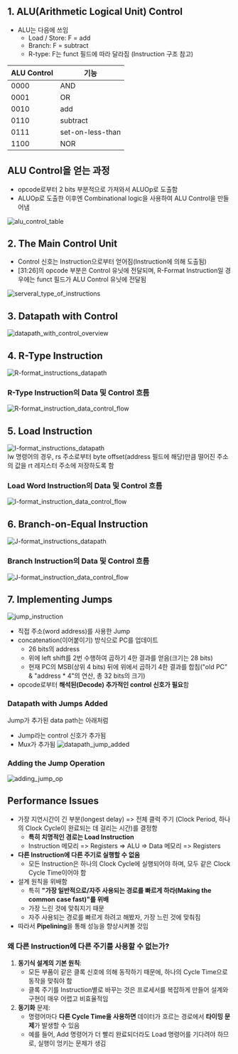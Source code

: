 ## 1. ALU(Arithmetic Logical Unit) Control
* ALU는 다음에 쓰임
    * Load / Store: F = add
    * Branch: F = subtract
    * R-type: F는 funct 필드에 따라 달라짐 (Instruction 구조 참고)

|ALU Control|기능|  
|------|---|  
| 0000 |AND|
| 0001 | OR|
| 0010 |add|
| 0110 |subtract|
| 0111 |set-on-less-than|
| 1100 |NOR|

## ALU Control을 얻는 과정
* opcode로부터 2 bits 부분적으로 가져와서 ALUOp로 도출함
* ALUOp로 도출한 이후엔 Combinational logic을 사용하여 ALU Control을 만들어냄  

![alu_control_table](./alu_control_table.png)

## 2. The Main Control Unit
* Control 신호는 Instruction으로부터 얻어짐(Instruction에 의해 도출됨)
* [31:26]의 opcode 부분은 Control 유닛에 전달되며, R-Format Instruction일 경우에는 funct 필드가 ALU Control 유닛에 전달됨  

![serveral_type_of_instructions](./several_type_of_instructions.png)

## 3. Datapath with Control
![datapath_with_control_overview](./datapath_with_controll_overview.png)

## 4. R-Type Instruction
![R-format_instructions_datapath](./R-format_instructions_datapath_overview.png)
### R-Type Instruction의 Data 및 Control 흐름
![R-format_instruction_data_control_flow](./R-format_instruction_data_control_flow.png)

## 5. Load Instruction
![I-format_instructions_datapath](./I-format_instructions_datapath_overview.png)  
lw 명령어의 경우, rs 주소로부터 byte offset(address 필드에 해당)만큼 떨어진 주소의 값을 rt 레지스터 주소에 저장하도록 함 
### Load Word Instruction의 Data 및 Control 흐름
![I-format_instruction_data_control_flow](./I-format_instruction_data_control_flow.png)

## 6. Branch-on-Equal Instruction
![J-format_instructions_datapath](./J-format_instructions_datapath_overview.png)

### Branch Instruction의 Data 및 Control 흐름
![J-format_instruction_data_control_flow](./J-format_instruction_data_control_flow.png)

## 7. Implementing Jumps
![jump_instruction](./jump_instruction.png)  
* 직접 주소(word address)를 사용한 Jump
* concatenation(이어붙이기) 방식으로 PC를 업데이트
    * 26 bits의 address
    * 위에 left shift를 2번 수행하여 곱하기 4한 결과를 얻음(크기는 28 bits)
    * 현재 PC의 MSB(상위 4 bits) 뒤에 위에서 곱하기 4한 결과를 합침("old PC" & "address * 4"의 연산, 총 32 bits의 크기)
* opcode로부터 **해석된(Decode) 추가적인 control 신호가 필요**함
### Datapath with Jumps Added
Jump가 추가된 data path는 아래처럼  
* Jump라는 control 신호가 추가됨
* Mux가 추가됨
![datapath_jump_added](./datapath_jump_added.png)
### Adding the Jump Operation
![adding_jump_op](./adding_jump_op.png)

## Performance Issues
* 가장 지연시간이 긴 부분(longest delay) => 전체 클럭 주기 (Clock Period, 하나의 Clock Cycle이 완료되는 데 걸리는 시간)를 결정함  
    * **특히 치명적인 경로는 Load Instruction**  
    * Instruction 메모리 => Registers => ALU => Data 메모리 => Registers  
* **다른 Instruction에 다른 주기로 실행할 수 없음**
    * 모든 Instruction은 하나의 Clock Cycle에 실행되어야 하며, 모두 같은 Clock Cycle Time이어야 함
* 설계 원칙을 위배함
    * 특히 **"가장 일반적으로/자주 사용되는 경로를 빠르게 하라(Making the common case fast)"를 위배**
    * 가장 느린 것에 맞춰지기 때문
    * 자주 사용되는 경로를 빠르게 하려고 해봤자, 가장 느린 것에 맞춰짐
* 따라서 **Pipelining**을 통해 성능을 향상시켜볼 것임
### 왜 다른 Instruction에 다른 주기를 사용할 수 없는가?
1. **동기식 설계의 기본 원칙**:
    * 모든 부품이 같은 클록 신호에 의해 동작하기 때문에, 하나의 Cycle Time으로 동작을 맞춰야 함
    * 클록 주기를 Instruction별로 바꾸는 것은 프로세서를 복잡하게 만들어 설계와 구현이 매우 어렵고 비효율적임
2. **동기화** 문제:
    * 명령어마다 **다른 Cycle Time을 사용하면** 데이터가 흐르는 경로에서 **타이밍 문제**가 발생할 수 있음
    * 예를 들어, Add 명령어가 더 빨리 완료되더라도 Load 명령어를 기다려야 하므로, 실행이 엉키는 문제가 생김